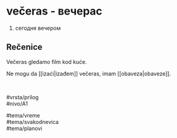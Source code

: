 # večeras - вечерас

1. сегодня вечером

## Rečenice

Večeras gledamo film kod kuće.

Ne mogu da [[izaći|izađem]] večeras, imam [[obaveza|obaveze]].

<br>

#vrsta/prilog  
#nivo/A1  

#tema/vreme  
#tema/svakodnevica  
#tema/planovi  
